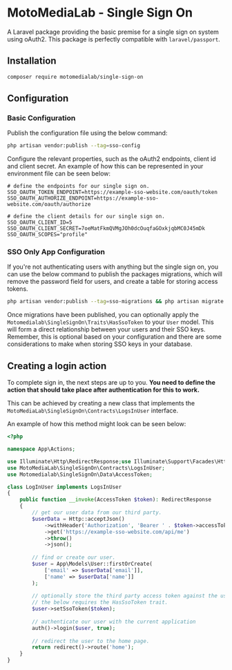 # MotoMediaLab - Single Sign On

A Laravel package providing the basic premise for a single sign on system using oAuth2.
This package is perfectly compatible with `laravel/passport`.

## Installation

```bash
composer require motomedialab/single-sign-on
```

## Configuration

### Basic Configuration

Publish the configuration file using the below command:

```bash
php artisan vendor:publish --tag=sso-config
```

Configure the relevant properties, such as the oAuth2 endpoints, client id and client secret.
An example of how this can be represented in your environment file can be seen below:

```dotenv
# define the endpoints for our single sign on.
SSO_OAUTH_TOKEN_ENDPOINT=https://example-sso-website.com/oauth/token
SSO_OAUTH_AUTHORIZE_ENDPOINT=https://example-sso-website.com/oauth/authorize

# define the client details for our single sign on.
SSO_OAUTH_CLIENT_ID=5
SSO_OAUTH_CLIENT_SECRET=7oeMatFkmQVMgJOh0dcOuqfaGOxkjqbMC0J45mDk
SSO_OAUTH_SCOPES="profile"
```

### SSO Only App Configuration

If you're not authenticating users with anything but the single sign on, you can use the below command to publish the
packages migrations, which will remove the password field for users, and create a table for storing access tokens.

```bash
php artisan vendor:publish --tag=sso-migrations && php artisan migrate
```

Once migrations have been published, you can optionally apply the `Motomedialab\SingleSignOn\Traits\HasSsoToken` to your `User` model.
This will form a direct relationship between your users and their SSO keys. Remember, this is optional based on your configuration
and there are some considerations to make when storing SSO keys in your database.

## Creating a login action

To complete sign in, the next steps are up to you. **You need to define the action that should take place after authentication for this to work.**

This can be achieved by creating a new class that implements the
`MotoMediaLab\SingleSignOn\Contracts\LogsInUser` interface.

An example of how this method might look can be seen below:

```php
<?php

namespace App\Actions;

use Illuminate\Http\RedirectResponse;use Illuminate\Support\Facades\Http;
use MotoMediaLab\SingleSignOn\Contracts\LogsInUser;
use Motomedialab\SingleSignOn\Data\AccessToken;

class LogInUser implements LogsInUser
{
    public function __invoke(AccessToken $token): RedirectResponse
    {
        // get our user data from our third party.
        $userData = Http::acceptJson()
            ->withHeader('Authorization', 'Bearer ' . $token->accessToken)
            ->get('https://example-sso-website.com/api/me')
            ->throw()
            ->json();
            
        // find or create our user.
        $user = App\Models\User::firstOrCreate(
            ['email' => $userData['email']],
            ['name' => $userData['name']]
        );
        
        // optionally store the third party access token against the user.
        // the below requires the HasSsoToken trait.
        $user->setSsoToken($token);
        
        // authenticate our user with the current application
        auth()->login($user, true);
        
        // redirect the user to the home page.
        return redirect()->route('home');
    }
}
